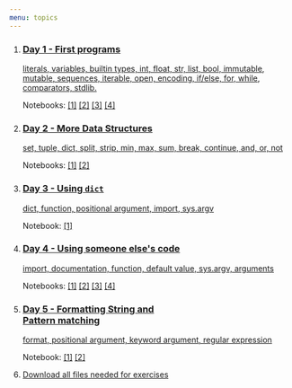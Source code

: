 ```yaml
---
menu: topics
---
```



<ol id="topics">
<li>
<a href="https://github.com/NBISweden/workshop-python/blob/ht18/lectures/Day_1.slides.html">
<h3>Day 1 - First programs</h3>

literals, variables, builtin types, int, float, str, list, bool,
immutable, mutable, sequences, iterable, open,
encoding, if/else, for, while, comparators, stdlib.
</a>
<p class="notebook-links">
Notebooks:
<a
href="http://nbviewer.jupyter.org/github/NBISweden/workshop-python/blob/ht18/exercises/day1/Day_1_Exercise_1.ipynb">[1]</a>
<a href="http://nbviewer.jupyter.org/github/NBISweden/workshop-python/blob/ht18/exercises/day1/Day_1_Exercise_2.ipynb">[2]</a>
<a
href="http://nbviewer.jupyter.org/github/NBISweden/workshop-python/blob/ht18/exercises/day1/Day_1_Exercise_3.ipynb">[3]</a>
<a
href="http://nbviewer.jupyter.org/github/NBISweden/workshop-python/blob/ht18/exercises/day1/Day_1_Exercise_4.ipynb">[4]</a>

</p>
</li>

<li>
<a href="404.md">
<h3>Day 2 - More Data Structures</h3>

set, tuple, dict, split, strip, min, max, sum, break, continue, and, or, not
</a>
<p class="notebook-links">
Notebooks:
<a href="http://nbviewer.jupyter.org/github/NBISweden/workshop-python/blob/ht18/exercises/day2/Day_2_Exercise_1.ipynb">[1]</a>
<a href="http://nbviewer.jupyter.org/github/NBISweden/workshop-python/blob/ht18/exercises/day2/Day_2_Exercise_2.ipynb">[2]</a>
</p>
</li>

<li>
<a href="404.md">
<h3>Day 3 - Using <code>dict</code></h3>

dict, function, positional argument, import, sys.argv
</a>
<p class="notebook-links">
Notebook:
<a href="http://nbviewer.jupyter.org/github/NBISweden/workshop-python/blob/ht18/exercises/day3/Day_3_Exercise_1.ipynb">[1]</a>
</p>
</li>

<li>
<a href="404.md">
<h3>Day 4 - Using someone else's code</h3>

import, documentation, function, default value, sys.argv, arguments
</a>
<p class="notebook-links">
Notebooks:
<a href="http://nbviewer.jupyter.org/github/NBISweden/workshop-python/blob/ht18/exercises/day4/Day_4_exercise_1.ipynb">[1]</a>
<a href="http://nbviewer.jupyter.org/github/NBISweden/workshop-python/blob/ht18/exercises/day4/Day_4_exercise_2.ipynb">[2]</a>
<a href="http://nbviewer.jupyter.org/github/NBISweden/workshop-python/blob/ht18/exercises/day4/Day_4_exercise_3.ipynb">[3]</a>
<a href="http://nbviewer.jupyter.org/github/NBISweden/workshop-python/blob/ht18/exercises/day4/Day_4_exercise_4.ipynb">[4]</a>
</p>
</li>

<li>
<a href="404.md">
<h3>Day 5 - Formatting String and <br>Pattern matching</h3>

format, positional argument, keyword argument, regular expression
</a>
<p class="notebook-links">
Notebook:
<a href="http://nbviewer.jupyter.org/github/NBISweden/workshop-python/blob/ht18/exercises/day5/Day_5_exercise_1.ipynb">[1]</a>
<a href="http://nbviewer.jupyter.org/github/NBISweden/workshop-python/blob/ht18/exercises/day5/Day_5_exercise_2.ipynb">[2]</a>
</p>
</li>

<li>
<a href="https://minhaskamal.github.io/DownGit/#/home?url=https://github.com/NBISweden/workshop-python/tree/ht18/downloads" download>Download all files needed for exercises
</a>
</li>

</ol>
